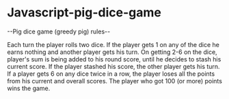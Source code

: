 # Javascript-pig-dice-game

--Pig dice game (greedy pig) rules--

Each turn the player rolls two dice. If the player gets 1 on any of the dice he earns nothing and another player gets his turn. On getting 2-6 on the dice, player's sum is being added to his round score, until he decides to stash his current score. If the player stashed his score, the other player gets his turn.  If a player gets 6 on any dice twice in a row, the player loses all the points from his current and overall scores. The player who got 100 (or more) points wins the game.

